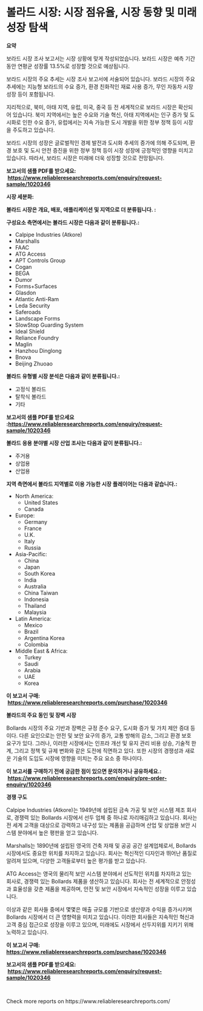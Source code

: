 <p><h1>볼라드 시장: 시장 점유율, 시장 동향 및 미래 성장 탐색</h1></p><p><strong>요약</strong></p>
<p><p>보라드 시장 조사 보고서는 시장 상황에 맞게 작성되었습니다. 보라드 시장은 예측 기간 동안 연평균 성장률 13.5%로 성장할 것으로 예상됩니다.</p><p>보라드 시장의 주요 추세는 시장 조사 보고서에 서술되어 있습니다. 보라드 시장의 주요 추세에는 지능형 보라드의 수요 증가, 환경 친화적인 재료 사용 증가, 무인 자동차 시장 성장 등이 포함됩니다.</p><p>지리적으로, 북미, 아태 지역, 유럽, 미국, 중국 등 전 세계적으로 보라드 시장은 확산되어 있습니다. 북미 지역에서는 높은 수요와 기술 혁신, 아태 지역에서는 인구 증가 및 도시화로 인한 수요 증가, 유럽에서는 지속 가능한 도시 개발을 위한 정부 정책 등이 시장을 주도하고 있습니다.</p><p>보라드 시장의 성장은 글로벌적인 경제 발전과 도시화 추세의 증가에 의해 주도되며, 환경 보호 및 도시 안전 증진을 위한 정부 정책 등이 시장 성장에 긍정적인 영향을 미치고 있습니다. 따라서, 보라드 시장은 미래에 더욱 성장할 것으로 전망됩니다.</p></p>
<p><strong>보고서의 샘플 PDF를 받으세요: &nbsp;<a href="https://www.reliableresearchreports.com/enquiry/request-sample/1020346">https://www.reliableresearchreports.com/enquiry/request-sample/1020346</a></strong></p>
<p><strong>시장 세분화:</strong></p>
<p><strong> 볼라드 시장은 개요, 배포, 애플리케이션 및 지역으로 더 분류됩니다. :</strong></p>
<p><strong>구성요소 측면에서는 볼라드 시장은 다음과 같이 분류됩니다.:</strong></p>
<p><ul><li>Calpipe Industries (Atkore)</li><li>Marshalls</li><li>FAAC</li><li>ATG Access</li><li>APT Controls Group</li><li>Cogan</li><li>BEGA</li><li>Dumor</li><li>Forms+Surfaces</li><li>Glasdon</li><li>Atlantic Anti-Ram</li><li>Leda Security</li><li>Saferoads</li><li>Landscape Forms</li><li>SlowStop Guarding System</li><li>Ideal Shield</li><li>Reliance Foundry</li><li>Maglin</li><li>Hanzhou Dinglong</li><li>Bnova</li><li>Beijing Zhuoao</li></ul></p>
<p><strong> 볼라드 유형별 시장 분석은 다음과 같이 분류됩니다.:</strong></p>
<p><ul><li>고정식 볼라드</li><li>탈착식 볼라드</li><li>기타</li></ul></p>
<p><strong>보고서의 샘플 PDF를 받으세요 :<a href="https://www.reliableresearchreports.com/enquiry/request-sample/1020346">https://www.reliableresearchreports.com/enquiry/request-sample/1020346</a></strong></p>
<p><strong> 볼라드 응용 분야별 시장 산업 조사는 다음과 같이 분류됩니다.:</strong></p>
<p><ul><li>주거용</li><li>상업용</li><li>산업용</li></ul></p>
<p><strong>지역 측면에서 볼라드 지역별로 이용 가능한 시장 플레이어는 다음과 같습니다.:</strong></p>
<p><ul>
    <li>
        North America:
        <ul>
            <li>United States</li>
            <li>Canada</li>
        </ul>
    </li>
    <li>
        Europe:
        <ul>
            <li>Germany</li>
            <li>France</li>
            <li>U.K.</li>
            <li>Italy</li>
            <li>Russia</li>
        </ul>
    </li>
    <li>
        Asia-Pacific:
        <ul>
            <li>China</li>
            <li>Japan</li>
            <li>South Korea</li>
            <li>India</li>
            <li>Australia</li>
            <li>China Taiwan</li>
            <li>Indonesia</li>
            <li>Thailand</li>
            <li>Malaysia</li>
        </ul>
    </li>
    <li>
        Latin America:
        <ul>
            <li>Mexico</li>
            <li>Brazil</li>
            <li>Argentina Korea</li>
            <li>Colombia</li>
        </ul>
    </li>
    <li>
        Middle East & Africa:
        <ul>
            <li>Turkey</li>
            <li>Saudi</li>
            <li>Arabia</li>
            <li>UAE</li>
            <li>Korea</li>
        </ul>
    </li>
    </ul></p>
<p><strong>이 보고서 구매: &nbsp;<a href="https://www.reliableresearchreports.com/purchase/1020346">https://www.reliableresearchreports.com/purchase/1020346</a></strong></p>
<p><strong>볼라드의 주요 동인 및 장벽 시장</strong></p>
<p><p>Bollards 시장의 주요 기반과 장벽은 규정 준수 요구, 도시화 증가 및 가치 제안 증대 등이다. 다른 요인으로는 안전 및 보안 요구의 증가, 교통 방해의 감소, 그리고 환경 보호 요구가 있다. 그러나, 이러한 시장에서는 인프라 개선 및 유지 관리 비용 상승, 기술적 한계, 그리고 정책 및 규제 변화와 같은 도전에 직면하고 있다. 또한 시장의 경쟁성과 새로운 기술의 도입도 시장에 영향을 미치는 주요 요소 중 하나이다.</p></p>
<p><strong>이 보고서를 구매하기 전에 궁금한 점이 있으면 문의하거나 공유하세요.: &nbsp;<a href="https://www.reliableresearchreports.com/enquiry/pre-order-enquiry/1020346">https://www.reliableresearchreports.com/enquiry/pre-order-enquiry/1020346</a></strong></p>
<p><strong>경쟁 구도</strong></p>
<p><p>Calpipe Industries (Atkore)는 1949년에 설립된 금속 가공 및 보안 시스템 제조 회사로, 경쟁력 있는 Bollards 시장에서 선두 업체 중 하나로 자리매김하고 있습니다. 회사는 전 세계 고객을 대상으로 강력하고 내구성 있는 제품을 공급하며 산업 및 상업용 보안 시스템 분야에서 높은 평판을 얻고 있습니다.</p><p>Marshalls는 1890년에 설립된 영국의 건축 자재 및 공공 공간 설계업체로서, Bollards 시장에서도 중요한 위치를 차지하고 있습니다. 회사는 혁신적인 디자인과 뛰어난 품질로 알려져 있으며, 다양한 고객들로부터 높은 평가를 받고 있습니다.</p><p>ATG Access는 영국의 물리적 보안 시스템 분야에서 선도적인 위치를 차지하고 있는 회사로, 경쟁력 있는 Bollards 제품을 생산하고 있습니다. 회사는 전 세계적으로 안정성과 효율성을 갖춘 제품을 제공하며, 안전 및 보안 시장에서 지속적인 성장을 이루고 있습니다.</p><p>이상과 같은 회사들 중에서 몇몇은 매출 규모를 기반으로 생산량과 수익을 증가시키며 Bollards 시장에서 더 큰 영향력을 미치고 있습니다. 이러한 회사들은 지속적인 혁신과 고객 중심 접근으로 성장을 이루고 있으며, 미래에도 시장에서 선두지위를 지키기 위해 노력하고 있습니다.</p></p>
<p><strong>이 보고서 구매: &nbsp; <a href="https://www.reliableresearchreports.com/purchase/1020346">https://www.reliableresearchreports.com/purchase/1020346</a></strong></p>
<p><strong>보고서의 샘플 PDF를 받으세요: &nbsp;<a href="https://www.reliableresearchreports.com/enquiry/request-sample/1020346">https://www.reliableresearchreports.com/enquiry/request-sample/1020346</a></strong><strong></strong></p>
<p>&nbsp;</p>
<p>Check more reports on https://www.reliableresearchreports.com/</p>